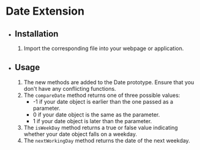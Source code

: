 # Date Extension

- ## Installation
    1. Import the corresponding file into your webpage or application.
- ## Usage
    1. The new methods are added to the Date prototype. Ensure that you don't have any conflicting functions.    
    2. The `compareDate` method returns one of three possible values:
       - -1 if your date object is earlier than the one passed as a parameter.
       - 0 if your date object is the same as the parameter.
       - 1 if your date object is later than the parameter.
    3. The `isWeekDay` method returns a true or false value indicating whether your date object falls on a weekday.
    4. The `nextWorkingDay` method returns the date of the next weekday.
